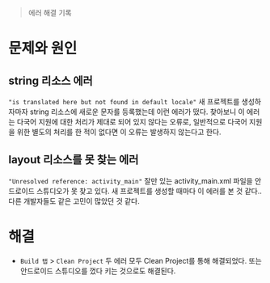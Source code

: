 > 에러 해결 기록

# 문제와 원인
## string 리소스 에러
`"is translated here but not found in default locale"`
새 프로젝트를 생성하자마자 string 리소스에 새로운 문자를 등록했는데 이런 에러가 떴다.
찾아보니 이 에러는 다국어 지원에 대한 처리가 제대로 되어 있지 않다는 오류로, 일반적으로 다국어 지원을 위한 별도의 처리를 한 적이 없다면 이 오류는 발생하지 않는다고 한다. 
## layout 리소스를 못 찾는 에러
`"Unresolved reference: activity_main"`
잘만 있는 activity_main.xml 파일을 안드로이드 스튜디오가 못 찾고 있다.
새 프로젝트를 생성할 때마다 이 에러를 본 것 같다.. 다른 개발자들도 같은 고민이 많았던 것 같다.

# 해결
* `Build 탭` > `Clean Project` 
두 에러 모두 Clean Project를 통해 해결되었다.
또는 안드로이드 스튜디오를 껐다 키는 것으로도 해결된다.
